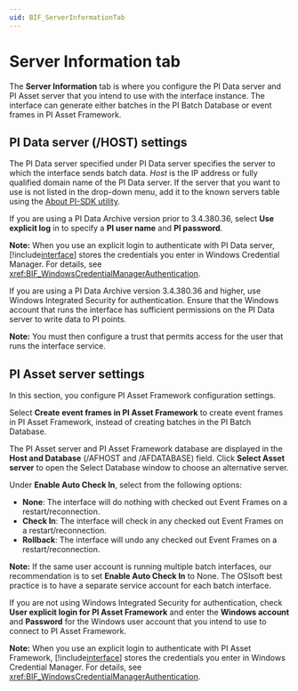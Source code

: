 ```yaml
---
uid: BIF_ServerInformationTab
---
```


# Server Information tab

<!-- Customized for FactoryTalk. Added Windows Authentication xrefs. -->

The **Server Information** tab is where you configure the PI Data server and PI Asset server that you intend to use with the interface instance. The interface can generate either batches in the PI Batch Database or event frames in PI Asset Framework.

## PI Data server (/HOST) settings

The PI Data server specified under PI Data server specifies the server to which the interface sends batch data. _Host_ is the IP address or fully qualified domain name of the PI Data server. If the server that you want to use is not listed in the drop-down menu, add it to the known servers table using the [About PI-SDK utility](https://livelibrary.osisoft.com/LiveLibrary/content/en/server-v5/GUID-92B81C3E-8C8C-4670-AFFE-033F45A9DB5C). <!-- TU: Hmm, this directs to PI Server 2015. Can the latest version from the portal be used? -->

If you are using a PI Data Archive version prior to 3.4.380.36, select **Use explicit log** in to specify a **PI user name** and **PI password**.

**Note:** When you use an explicit login to authenticate with PI Data server, [!include[interface](../includes/product-short.md)] stores the credentials you enter in Windows Credential Manager. For details, see <xref:BIF_WindowsCredentialManagerAuthentication>.

If you are using a PI Data Archive version 3.4.380.36 and higher, use Windows Integrated Security for authentication. Ensure that the Windows account that runs the interface has sufficient permissions on the PI Data server to write data to PI points.

**Note:** You must then configure a trust that permits access for the user that runs the interface service.

## PI Asset server settings

In this section, you configure PI Asset Framework configuration settings. 

Select **Create event frames in PI Asset Framework** to create event frames in PI Asset Framework, instead of creating batches in the PI Batch Database. 

The PI Asset server and PI Asset Framework database are displayed in the **Host and Database** (/AFHOST and /AFDATABASE) field. Click **Select Asset server** to open the Select Database window to choose an alternative server. 

<!-- Need to verify if this is in Rockwell

Select the **Enable Batch Interface Element** check box to create a new element that contains the Interface Health Tag information.

Interface Health Tags collect batch statistics for the interface, such items as process time for unirecords or the number of unirecords in a batch.

**Note:** The naming convention used for a Batch Interface Element is *(InterfaceInstanceName)_(InterfaceID)*_BatchStatistics.
        
Click **Select Parent Element** to open a dialog box to search for a parent to host the new element. After locating the parent, select OK to return to the Server Information tab.

**Note:** A Batch Interface Element can be created in a separate Asset Framework database. -->

Under **Enable Auto Check In**, select from the following options:

* **None**: The interface will do nothing with checked out Event Frames on a restart/reconnection.
* **Check In**: The interface will check in any checked out Event Frames on a restart/reconnection.
* **Rollback**: The interface will undo any checked out Event Frames on a restart/reconnection.
        
**Note:** If the same user account is running multiple batch interfaces, our recommendation is to set **Enable Auto Check In** to None. The OSIsoft best practice is to have a separate service account for each batch interface.

If you are not using Windows Integrated Security for authentication, check **User explicit login for PI Asset Framework** and enter the **Windows account** and **Password** for the Windows user account that you intend to use to connect to PI Asset Framework.

**Note:** When you use an explicit login to authenticate with PI Asset Framework, [!include[interface](../includes/product-short.md)] stores the credentials you enter in Windows Credential Manager. For details, see <xref:BIF_WindowsCredentialManagerAuthentication>.
